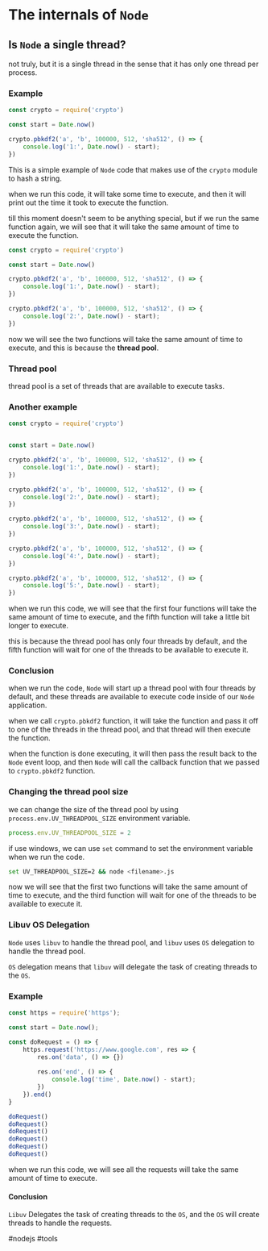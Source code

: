 # The internals of `Node`
## Is `Node` a single thread?
not truly, but it is a single thread in the sense that it has only one thread per process.

### Example
```js
const crypto = require('crypto')

const start = Date.now()

crypto.pbkdf2('a', 'b', 100000, 512, 'sha512', () => {
    console.log('1:', Date.now() - start);
})
```
This is a simple example of `Node` code that makes use of the `crypto` module to hash a string.

when we run this code, it will take some time to execute, and then it will print out the time it took to execute the function. 

till this moment doesn't seem to be anything special, but if we run the same function again, we will see that it will take the same amount of time to execute the function. 

```js
const crypto = require('crypto')

const start = Date.now()

crypto.pbkdf2('a', 'b', 100000, 512, 'sha512', () => {
    console.log('1:', Date.now() - start);
})

crypto.pbkdf2('a', 'b', 100000, 512, 'sha512', () => {
    console.log('2:', Date.now() - start);
})
```
now we will see the two functions will take the same amount of time to execute, and this is because the **thread pool**.

### Thread pool
thread pool is a set of threads that are available to execute tasks.

### Another example
```js
const crypto = require('crypto')


const start = Date.now()

crypto.pbkdf2('a', 'b', 100000, 512, 'sha512', () => {
    console.log('1:', Date.now() - start);
})

crypto.pbkdf2('a', 'b', 100000, 512, 'sha512', () => {
    console.log('2:', Date.now() - start);
})

crypto.pbkdf2('a', 'b', 100000, 512, 'sha512', () => {
    console.log('3:', Date.now() - start);
})

crypto.pbkdf2('a', 'b', 100000, 512, 'sha512', () => {
    console.log('4:', Date.now() - start);
})

crypto.pbkdf2('a', 'b', 100000, 512, 'sha512', () => {
    console.log('5:', Date.now() - start);
})
```

when we run this code, we will see that the first four functions will take the same amount of time to execute, and the fifth function will take a little bit longer to execute.

this is because the thread pool has only four threads by default, and the fifth function will wait for one of the threads to be available to execute it.

### Conclusion

when we run the code, `Node` will start up a thread pool with four threads by default, and these threads are available to execute code inside of our `Node` application.

when we call `crypto.pbkdf2` function, it will take the function and pass it off to one of the threads in the thread pool, and that thread will then execute the function.

when the function is done executing, it will then pass the result back to the `Node` event loop, and then `Node` will call the callback function that we passed to `crypto.pbkdf2` function.

### Changing the thread pool size
we can change the size of the thread pool by using `process.env.UV_THREADPOOL_SIZE` environment variable.

```js
process.env.UV_THREADPOOL_SIZE = 2
```
if use windows, we can use `set` command to set the environment variable when we run the code.

```bash 
set UV_THREADPOOL_SIZE=2 && node <filename>.js
```

now we will see that the first two functions will take the same amount of time to execute, and the third function will wait for one of the threads to be available to execute it.


### Libuv OS Delegation
`Node` uses `libuv` to handle the thread pool, and `libuv` uses `OS` delegation to handle the thread pool.

`OS` delegation means that `libuv` will delegate the task of creating threads to the `OS`.

### Example
```js
const https = require('https');

const start = Date.now();

const doRequest = () => {
    https.request('https://www.google.com', res => {
        res.on('data', () => {})
    
        res.on('end', () => {
            console.log('time', Date.now() - start);
        })
    }).end()
}

doRequest()
doRequest()
doRequest()
doRequest()
doRequest()
doRequest()
```
when we run this code, we will see all the requests will take the same amount of time to execute.

#### Conclusion
`Libuv` Delegates the task of creating threads to the `OS`, and the `OS` will create threads to handle the requests. 

#nodejs #tools


